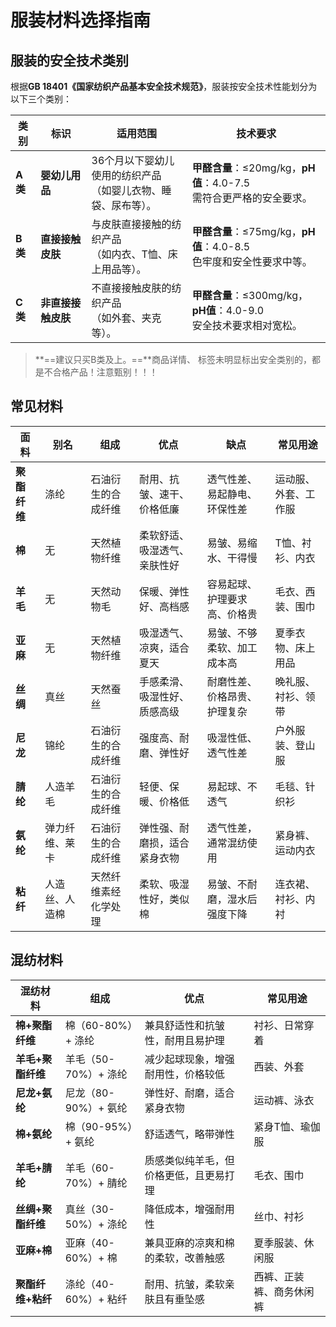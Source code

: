 # 服装材料选择指南

## 服装的安全技术类别

根据**GB 18401《国家纺织产品基本安全技术规范》**，服装按安全技术性能划分为以下三个类别：

| **类别** | **标识**           | **适用范围**                                                 | **技术要求**                                                 |
| -------- | ------------------ | ------------------------------------------------------------ | ------------------------------------------------------------ |
| **A类**  | **婴幼儿用品**     | 36个月以下婴幼儿使用的纺织产品<br />（如婴儿衣物、睡袋、尿布等）。 | **甲醛含量**：≤20mg/kg，**pH值**：4.0-7.5<br />需符合更严格的安全要求。 |
| **B类**  | **直接接触皮肤**   | 与皮肤直接接触的纺织产品<br />（如内衣、T恤、床上用品等）。  | **甲醛含量**：≤75mg/kg，**pH值**：4.0-8.5<br />色牢度和安全性要求中等。 |
| **C类**  | **非直接接触皮肤** | 不直接接触皮肤的纺织产品<br />（如外套、夹克等）。           | **甲醛含量**：≤300mg/kg，**pH值**：4.0-9.0<br />安全技术要求相对宽松。 |

> **==建议只买B类及上。==**商品详情、 标签未明显标出安全类别的，都是不合格产品！注意甄别！！！

## 常见材料

| **面料**     | **别名**       | **组成**             | **优点**                     | **缺点**                     | **常见用途**         |
| ------------ | -------------- | -------------------- | ---------------------------- | ---------------------------- | -------------------- |
| **聚酯纤维** | 涤纶           | 石油衍生的合成纤维   | 耐用、抗皱、速干、价格低廉   | 透气性差、易起静电、环保性差 | 运动服、外套、工作服 |
| **棉**       | 无             | 天然植物纤维         | 柔软舒适、吸湿透气、亲肤性好 | 易皱、易缩水、干得慢         | T恤、衬衫、内衣      |
| **羊毛**     | 无             | 天然动物毛           | 保暖、弹性好、高档感         | 容易起球、护理要求高、价格贵 | 毛衣、西装、围巾     |
| **亚麻**     | 无             | 天然植物纤维         | 吸湿透气、凉爽，适合夏天     | 易皱、不够柔软、加工成本高   | 夏季衣物、床上用品   |
| **丝绸**     | 真丝           | 天然蚕丝             | 手感柔滑、吸湿性好、质感高级 | 耐磨性差、价格昂贵、护理复杂 | 晚礼服、衬衫、领带   |
| **尼龙**     | 锦纶           | 石油衍生的合成纤维   | 强度高、耐磨、弹性好         | 吸湿性低、透气性差           | 户外服装、登山服     |
| **腈纶**     | 人造羊毛       | 石油衍生的合成纤维   | 轻便、保暖、价格低           | 易起球、不透气               | 毛毯、针织衫         |
| **氨纶**     | 弹力纤维、莱卡 | 石油衍生的合成纤维   | 弹性强、耐磨损，适合紧身衣物 | 透气性差，通常混纺使用       | 紧身裤、运动内衣  |
| **粘纤**     | 人造丝、人造棉 | 天然纤维素经化学处理 | 柔软、吸湿性好，类似棉       | 易皱、不耐磨，湿水后强度下降 | 连衣裙、衬衫、内衬 |


## 混纺材料

| **混纺材料**      | **组成**             | **优点**                               | **常见用途**             |
| ----------------- | -------------------- | -------------------------------------- | ------------------------ |
| **棉+聚酯纤维**   | 棉（60-80%）+ 涤纶   | 兼具舒适性和抗皱性，耐用且易护理       | 衬衫、日常穿着           |
| **羊毛+聚酯纤维** | 羊毛（50-70%）+ 涤纶 | 减少起球现象，增强耐用性，价格较低     | 西装、外套               |
| **尼龙+氨纶**     | 尼龙（80-90%）+ 氨纶 | 弹性好、耐磨，适合紧身衣物             | 运动裤、泳衣             |
| **棉+氨纶**       | 棉（90-95%）+ 氨纶   | 舒适透气，略带弹性                     | 紧身T恤、瑜伽服          |
| **羊毛+腈纶**     | 羊毛（60-70%）+ 腈纶 | 质感类似纯羊毛，但价格更低，且更易打理 | 毛衣、围巾               |
| **丝绸+聚酯纤维** | 真丝（30-50%）+ 涤纶 | 降低成本，增强耐用性                   | 丝巾、衬衫               |
| **亚麻+棉**       | 亚麻（40-60%）+ 棉   | 兼具亚麻的凉爽和棉的柔软，改善触感     | 夏季服装、休闲服         |
| **聚酯纤维+粘纤** | 涤纶（40-60%）+ 粘纤 | 耐用、抗皱，柔软亲肤且有垂坠感         | 西裤、正装裤、商务休闲裤 |
